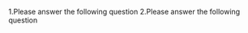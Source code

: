 1.Please answer the following question
<question source = "https://raw.githubusercontent.com/Raghukashyap1143/-2U/main/Questions/Page1/Question1.md" />
2.Please answer the following question
<question source = "https://raw.githubusercontent.com/Raghukashyap1143/-2U/main/Questions/Page1/Question2.md" />
